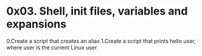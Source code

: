# 0x03. Shell, init files, variables and expansions
0.Create a script that creates an alias
1.Create a script that prints hello user, where user is the current Linux user
